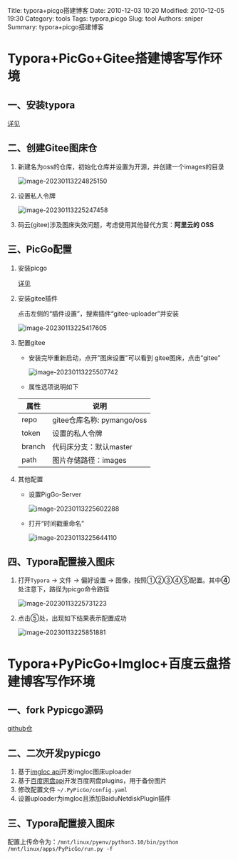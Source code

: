 Title: typora+picgo搭建博客
Date: 2010-12-03 10:20
Modified: 2010-12-05 19:30
Category: tools
Tags: typora,picgo
Slug: tool
Authors: sniper
Summary: typora+picgo搭建博客


# Typora+PicGo+Gitee搭建博客写作环境

## 一、安装typora

[详见](https://phen.coding.net/p/book-wiki/d/init-linux-env/git/tree/master/install_software.md)

## 二、创建Gitee图床仓

1. 新建名为oss的仓库，初始化仓库并设置为开源，并创建一个images的目录

   ![image-20230113224825150](https://i.328888.xyz/2023/01/13/wxEgd.png "920222550057233-pchen-20230113224825-6e8a3558ca0d2d18c0e1ffcd827a0b09.png")

2. 设置私人令牌

   ![image-20230113225247458](https://i.328888.xyz/2023/01/13/wx5jx.png "970169486057026-pchen-20230113225247-fb7d9262408acb9e8872acc31f30d9d9.png")

3. 码云(gitee)涉及图床失效问题，考虑使用其他替代方案：**阿里云的 OSS**

## 三、PicGo配置

1. 安装picgo

   [详见](https://phen.coding.net/p/book-wiki/d/init-linux-env/git/tree/master/install_software.md)

2. 安装gitee插件

   点击左侧的“插件设置”，搜索插件“gitee-uploader”并安装

   ![image-20230113225417605](https://i.328888.xyz/2023/01/13/wx9xU.png "328332649316119-pchen-20230113225417-c4b38d35fb03ec13561250525ae3758e.png")

3. 配置gitee

   - 安装完毕重新启动，点开"图床设置"可以看到 gitee图床，点击“gitee”

     ![image-20230113225507742](https://i.328888.xyz/2023/01/13/wxJLv.png "125209439898660-pchen-20230113225507-92870ec4bd0f177d6e4fb507b768732c.png")

   - 属性选项说明如下

   | 属性   | 说明                       |
   | ------ | -------------------------- |
   | repo   | gitee仓库名称: pymango/oss |
   | token  | 设置的私人令牌             |
   | branch | 代码床分支：默认master     |
   | path   | 图片存储路径：images       |

4. 其他配置

   - 设置PigGo-Server

     ![image-20230113225602288](https://i.328888.xyz/2023/01/13/wxMcy.png "1122001483711418-pchen-20230113225602-2eb65f44111b1551e0fa5323e811a667.png")

   - 打开“时间戳重命名”

     ![image-20230113225644110](https://i.328888.xyz/2023/01/13/wxPo5.png "567532310967114-pchen-20230113225644-96156fdb187c387f51142251c5cc6f61.png")

## 四、Typora配置接入图床

1. 打开`Typora` -> 文件 -> 偏好设置 -> 图像，按照①②③④⑤配置。其中**④**处注意下，路径为picgo命令路径

   ![image-20230113225731223](https://i.328888.xyz/2023/01/13/wx18Z.png "44638456280852-pchen-20230113225731-26b7a1867c9df45308d6dce45485c886.png")

2. 点击⑤处，出现如下结果表示配置成功

   ![image-20230113225851881](https://i.328888.xyz/2023/01/13/wxQFF.png "950404720957574-pchen-20230113225851-c68980fafa0cf10aac9fdfbd45f879b5.png")



# Typora+PyPicGo+Imgloc+百度云盘搭建博客写作环境

## 一、fork Pypicgo源码

[github仓](https://jihulab.com/pystd/pypicgo.git)

## 二、二次开发pypicgo

1. 基于[imgloc api](https://v4-docs.chevereto.com/developer/api/api-v1.html)开发imgloc图床uploader
2. 基于[百度网盘api](https://pan.baidu.com/union/doc/nksg0sbfs)开发百度网盘plugins，用于备份图片
3. 修改配置文件 `~/.PyPicGo/config.yaml`
4. 设置uploader为imgloc且添加BaiduNetdiskPlugin插件

## 三、Typora配置接入图床

配置上传命令为：`/mnt/linux/pyenv/python3.10/bin/python /mnt/linux/apps/PyPicGo/run.py -f`

